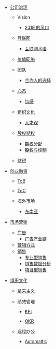  - [公司治理](/公司治理/README.md)
    - Vision
      - [2019 的风口](/公司治理/Vision/2019%20的风口.md)
    - [互联网](/公司治理/互联网/README.md)
      - [互联网术语](/公司治理/互联网/互联网术语.md)
    - [价值网络](/公司治理/价值网络/README.md)
      
    - 团队
      - [合作人的选择](/公司治理/团队/合作人的选择.md)
    - [心态](/公司治理/心态/README.md)
      - [钝感](/公司治理/心态/钝感.md)
    - [组织文化](/公司治理/组织文化/README.md)
      - [人才观](/公司治理/组织文化/人才观.md)
    - [股权期权](/公司治理/股权期权/README.md)
      - [期权分配](/公司治理/股权期权/期权分配.md)
      - [股权与控制](/公司治理/股权期权/股权与控制/README.md)
        
    - [财税](/公司治理/财税/README.md)
      
  - [创业融资](/创业融资/README.md)
    - [ToB](/创业融资/ToB/README.md)
      
    - [ToC](/创业融资/ToC/README.md)
      
    - 海外市场
      - [东南亚](/创业融资/海外市场/东南亚.md)
  - [市场营销](/市场营销/README.md)
    - [广告](/市场营销/广告/README.md)
      - [广告产业链](/市场营销/广告/广告产业链.md)
    - [营销方式](/市场营销/营销方式.md)
    - [销售](/市场营销/销售/README.md)
      - [专业型销售](/市场营销/销售/专业型销售.md)
      - [销售数据分析](/市场营销/销售/销售数据分析.md)
      - [项目型销售](/市场营销/销售/项目型销售.md)
  - [组织文化](/组织文化/README.md)
    - [拿来主义](/组织文化/拿来主义.md)
    - 绩效管理
      - [KPI](/组织文化/绩效管理/KPI/README.md)
        
      - [OKR](/组织文化/绩效管理/OKR/README.md)
        
    - 远程办公
      - [Automattic](/组织文化/远程办公/Automattic.md)